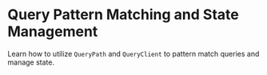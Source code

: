 # Query Pattern Matching and State Management

Learn how to utilize `QueryPath` and `QueryClient` to pattern match queries and manage state.
